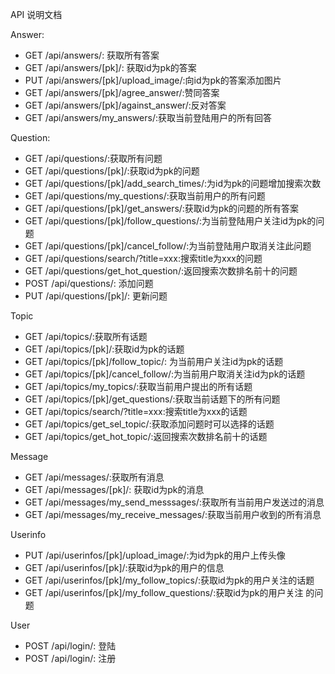 API 说明文档

Answer:

* GET /api/answers/: 获取所有答案
* GET /api/answers/[pk]/: 获取id为pk的答案
* PUT /api/answers/[pk]/upload_image/:向id为pk的答案添加图片
* GET /api/answers/[pk]/agree_answer/:赞同答案
* GET /api/answers/[pk]/against_answer/:反对答案
* GET /api/answers/my_answers/:获取当前登陆用户的所有回答

Question:

* GET /api/questions/:获取所有问题
* GET /api/questions/[pk]/:获取id为pk的问题
* GET /api/questions/[pk]/add_search_times/:为id为pk的问题增加搜索次数
* GET /api/questions/my_questions/:获取当前用户的所有问题
* GET /api/questions/[pk]/get_answers/:获取id为pk的问题的所有答案
* GET /api/questions/[pk]/follow_questions/:为当前登陆用户关注id为pk的问题
* GET /api/questions/[pk]/cancel_follow/:为当前登陆用户取消关注此问题
* GET /api/questions/search/?title=xxx:搜索title为xxx的问题
* GET /api/questions/get_hot_question/:返回搜索次数排名前十的问题
* POST /api/questions/: 添加问题
* PUT /api/questions/[pk]/: 更新问题

Topic

* GET /api/topics/:获取所有话题
* GET /api/topics/[pk]/:获取id为pk的话题
* GET /api/topics/[pk]/follow_topic/: 为当前用户关注id为pk的话题
* GET /api/topics/[pk]/cancel_follow/:为当前用户取消关注id为pk的话题
* GET /api/topics/my_topics/:获取当前用户提出的所有话题
* GET /api/topics/[pk]/get_questions/:获取当前话题下的所有问题
* GET /api/topics/search/?title=xxx:搜索title为xxx的话题
* GET /api/topics/get_sel_topic/:获取添加问题时可以选择的话题
* GET /api/topics/get_hot_topic/:返回搜索次数排名前十的话题

Message

* GET /api/messages/:获取所有消息
* GET /api/messages/[pk]/: 获取id为pk的消息
* GET /api/messages/my_send_messsages/:获取所有当前用户发送过的消息
* GET /api/messages/my_receive_messages/:获取当前用户收到的所有消息

Userinfo

* PUT /api/userinfos/[pk]/upload_image/:为id为pk的用户上传头像
* GET /api/userinfos/[pk]/:获取id为pk的用户的信息
* GET /api/userinfos/[pk]/my_follow_topics/:获取id为pk的用户关注的话题
* GET /api/userinfos/[pk]/my_follow_questions/:获取id为pk的用户关注 的问题

User

* POST /api/login/: 登陆
* POST /api/login/: 注册

